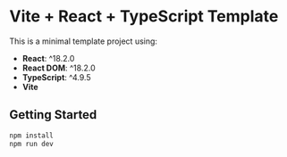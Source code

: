 # Vite + React + TypeScript Template

This is a minimal template project using:

- **React**: ^18.2.0
- **React DOM**: ^18.2.0
- **TypeScript**: ^4.9.5
- **Vite**

## Getting Started

```bash
npm install
npm run dev
```
